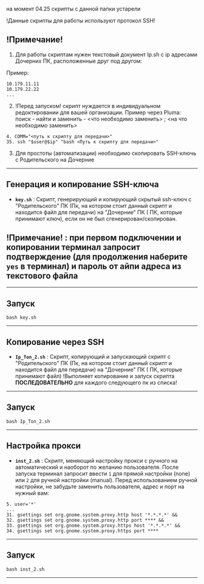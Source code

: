 на момент 04.25 скрипты с данной папки устарели


!Данные скрипты для работы используют протокол SSH!


 ## !Примечание!
  
1. Для работы скриптам нужен текстовый документ Ip.sh с ip адресами Дочерних ПК, расположенные друг под другом:

Пример:

  ```
  10.179.11.11
  10.179.22.22
  ...
  ```
2. !Перед запуском! скрипт нуждается в индивидуальном редоктировании для вашей организации.
Пример через Pluma: поиск - найти и заменить - <что необходимо заменить> ; <на что необходимо заменить>

  ```
  4. COMM="<путь к скрипту для передачи>"
  35. ssh "$user@$ip" "bash <Путь к скрипту для передачи>"
  ```
3. Для простоты (автоматизации) необходимо скопировать SSH-ключь с Родительского на Дочерние

--------------------------------------------------------------------------------------------------------------------------------------------------------------
  
  ## Генерация и копирование SSH-ключа
  
-  **`key.sh`** : Скрипт, генерирующий и копирующий скрытый ssh-ключ с "Родительского" ПК (Пк, на котором стоит данный скрипт и находится файл для передачи) на "Дочерние" ПК ( ПК, которые принимают ключ), если он не был сгенерирован/скопирован.

 ## !Примечание! : при первом подключении и копировании терминал запросит подтверждение (для продолжения наберите `yes` в терминал) и пароль от айпи адреса из текстового файла

--------------------------------------------------------------------------------------------------------------------------------------------------------------

  ## Запуск
   
  ```
  bash key.sh
  ```
--------------------------------------------------------------------------------------------------------------------------------------------------------------

  ## Копирование через SSH

-  **`Ip_Ton_2.sh`** : Скрипт, копирующий и запускающий скрипт с "Родительского" ПК (Пк, на котором стоит данный скрипт и находится файл для передачи) на "Дочерние" ПК ( ПК, которые принимают файл)
  !Выполняет копирование и запуск скрипта **ПОСЛЕДОВАТЕЛЬНО** для каждого следующего пк из списка!
  
--------------------------------------------------------------------------------------------------------------------------------------------------------------

   ## Запуск
   
  ```
  bash Ip_Ton_2.sh
  ```
--------------------------------------------------------------------------------------------------------------------------------------------------------------

## Настройка прокси

-  **`inst_2.sh`** : Скрипт, меняющий настройку прокси с ручного на автоматический и наоборот по желанию пользователя. После запуска терминал запросит ввести `1` для прямой настройки (none) или `2` для ручной настройки (manual). Перед использованием ручной настройки, не забудьте заменить пользователя, адрес и порт на нужный вам:

  ```
  5. user='*'
  ...
  31. gsettings set org.gnome.system.proxy.http host '*.*.*.*' && 
  32. gsettings set org.gnome.system.proxy.http port **** && 
  33. gsettings set org.gnome.system.proxy.https host '*.*.*.*' && 
  34. gsettings set org.gnome.system.proxy.https port ****
  ```
--------------------------------------------------------------------------------------------------------------------------------------------------------------

   ## Запуск
   
  ```
  bash inst_2.sh
  ```
--------------------------------------------------------------------------------------------------------------------------------------------------------------
  








